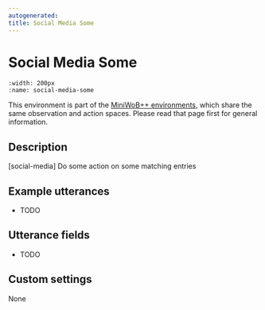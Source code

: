 ```yaml
---
autogenerated:
title: Social Media Some
---
```


# Social Media Some

```{figure} ../../_static/videos/miniwob/social-media-some.gif 
:width: 200px
:name: social-media-some
```

This environment is part of the <a href='..'>MiniWoB++ environments</a>, which share the same observation and action spaces. Please read that page first for general information.

## Description

[social-media] Do some action on some matching entries

## Example utterances

* TODO

## Utterance fields

* TODO

## Custom settings

None
